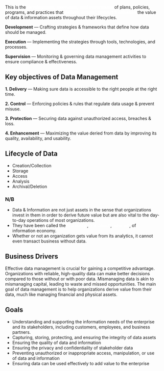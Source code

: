 This is the <strong style='color:white;'> development, execution, and supervision </strong> of plans, policies, programs, and practices that <strong style='color:white;'>deliver, control, protect & enhance</strong> the value of data & information assets throughout their lifecycles.

**Development** — Crafting strategies & frameworks that define how data should be managed.

**Execution** — Implementing the strategies through tools, technologies, and processes.

**Supervision** — Monitoring & governing data management activities to ensure compliance & effectiveness.

<h2>Key objectives of Data Management</h2>

**1. Delivery** — Making sure data is accessible to the right people at the right time.

**2. Control** — Enforcing policies & rules that regulate data usage & prevent misuse.

**3. Protection** — Securing data against unauthorized access, breaches & loss.

**4. Enhancement** — Maximizing the value deried from data by improving its quality, availability, and usability.

<h2>Lifecycle of Data</h2>

* Creation/Collection
* Storage
* Access
* Analysis
* Archival/Deletion



<h3>N/B</h3>

* Data & Information are not just assets in the sense that organizations invest in them in order to derive future value but are also vital to the day-to-day operations of most organizations.
* They have been called the <span style='color:white'>'currency'</span>, <span style='color:white'>'life blood'</span>, <span style='color:white'>'new oil'</span>, of information economy.
* Whether or not an organization gets value from its analytics, it cannot even transact business without data.


<h2>Business Drivers</h2>

Effective data management is crucial for gaining a competitive advantage. Organizations with reliable, high-quality data can make better decisions compared to those without or with poor data. Mismanaging data is akin to mismanaging capital, leading to waste and missed opportunities. The main goal of data management is to help organizations derive value from their data, much like managing financial and physical assets.

<h2>Goals</h2>

* Understanding and supporting the information needs of the enterprise and its stakeholders, including customers, employees, and business partners.
* Capturing, storing, protecting, and ensuring the integrity of data
assets
* Ensuring the quality of data and information
* Ensuring the privacy and confidentiality of stakeholder data
* Preventing unauthorized or inappropriate access, manipulation,
or use of data and information
* Ensuring data can be used effectively to add value to the
enterprise